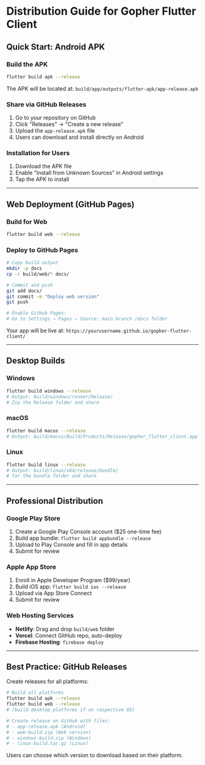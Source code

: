 # Distribution Guide for Gopher Flutter Client

## Quick Start: Android APK

### Build the APK
```bash
flutter build apk --release
```

The APK will be located at: `build/app/outputs/flutter-apk/app-release.apk`

### Share via GitHub Releases

1. Go to your repository on GitHub
2. Click "Releases" → "Create a new release"
3. Upload the `app-release.apk` file
4. Users can download and install directly on Android

### Installation for Users
1. Download the APK file
2. Enable "Install from Unknown Sources" in Android settings
3. Tap the APK to install

---

## Web Deployment (GitHub Pages)

### Build for Web
```bash
flutter build web --release
```

### Deploy to GitHub Pages
```bash
# Copy build output
mkdir -p docs
cp -r build/web/* docs/

# Commit and push
git add docs/
git commit -m "Deploy web version"
git push

# Enable GitHub Pages:
# Go to Settings → Pages → Source: main branch /docs folder
```

Your app will be live at: `https://yourusername.github.io/gopher-flutter-client/`

---

## Desktop Builds

### Windows
```bash
flutter build windows --release
# Output: build/windows/runner/Release/
# Zip the Release folder and share
```

### macOS
```bash
flutter build macos --release
# Output: build/macos/Build/Products/Release/gopher_flutter_client.app
```

### Linux
```bash
flutter build linux --release
# Output: build/linux/x64/release/bundle/
# Tar the bundle folder and share
```

---

## Professional Distribution

### Google Play Store
1. Create a Google Play Console account ($25 one-time fee)
2. Build app bundle: `flutter build appbundle --release`
3. Upload to Play Console and fill in app details
4. Submit for review

### Apple App Store
1. Enroll in Apple Developer Program ($99/year)
2. Build iOS app: `flutter build ios --release`
3. Upload via App Store Connect
4. Submit for review

### Web Hosting Services
- **Netlify**: Drag and drop `build/web` folder
- **Vercel**: Connect GitHub repo, auto-deploy
- **Firebase Hosting**: `firebase deploy`

---

## Best Practice: GitHub Releases

Create releases for all platforms:

```bash
# Build all platforms
flutter build apk --release
flutter build web --release
# (build desktop platforms if on respective OS)

# Create release on GitHub with files:
# - app-release.apk (Android)
# - web-build.zip (Web version)
# - windows-build.zip (Windows)
# - linux-build.tar.gz (Linux)
```

Users can choose which version to download based on their platform.
